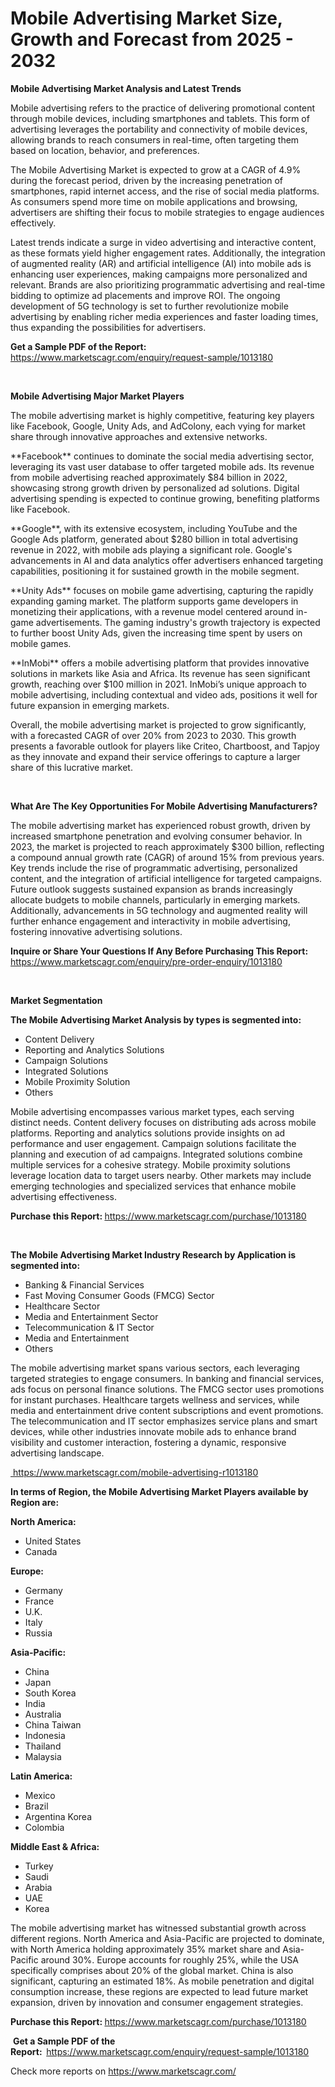 <p><h1>Mobile Advertising Market Size, Growth and Forecast from 2025 - 2032</h1></p><p><strong>Mobile Advertising Market Analysis and Latest Trends</strong></p>
<p><p>Mobile advertising refers to the practice of delivering promotional content through mobile devices, including smartphones and tablets. This form of advertising leverages the portability and connectivity of mobile devices, allowing brands to reach consumers in real-time, often targeting them based on location, behavior, and preferences. </p><p>The Mobile Advertising Market is expected to grow at a CAGR of 4.9% during the forecast period, driven by the increasing penetration of smartphones, rapid internet access, and the rise of social media platforms. As consumers spend more time on mobile applications and browsing, advertisers are shifting their focus to mobile strategies to engage audiences effectively.</p><p>Latest trends indicate a surge in video advertising and interactive content, as these formats yield higher engagement rates. Additionally, the integration of augmented reality (AR) and artificial intelligence (AI) into mobile ads is enhancing user experiences, making campaigns more personalized and relevant. Brands are also prioritizing programmatic advertising and real-time bidding to optimize ad placements and improve ROI. The ongoing development of 5G technology is set to further revolutionize mobile advertising by enabling richer media experiences and faster loading times, thus expanding the possibilities for advertisers.</p></p>
<p><strong>Get a Sample PDF of the Report:&nbsp;</strong> <a href="https://www.marketscagr.com/enquiry/request-sample/1013180?utm_campaign=2110&utm_medium=2&utm_source=Github&utm_content=ia&utm_term=05032025&utm_id=mobile-advertising">https://www.marketscagr.com/enquiry/request-sample/1013180</a></p>
<p>&nbsp;</p>
<p><strong>Mobile Advertising Major Market Players</strong></p>
<p><p>The mobile advertising market is highly competitive, featuring key players like Facebook, Google, Unity Ads, and AdColony, each vying for market share through innovative approaches and extensive networks.</p><p>**Facebook** continues to dominate the social media advertising sector, leveraging its vast user database to offer targeted mobile ads. Its revenue from mobile advertising reached approximately $84 billion in 2022, showcasing strong growth driven by personalized ad solutions. Digital advertising spending is expected to continue growing, benefiting platforms like Facebook.</p><p>**Google**, with its extensive ecosystem, including YouTube and the Google Ads platform, generated about $280 billion in total advertising revenue in 2022, with mobile ads playing a significant role. Google's advancements in AI and data analytics offer advertisers enhanced targeting capabilities, positioning it for sustained growth in the mobile segment.</p><p>**Unity Ads** focuses on mobile game advertising, capturing the rapidly expanding gaming market. The platform supports game developers in monetizing their applications, with a revenue model centered around in-game advertisements. The gaming industry's growth trajectory is expected to further boost Unity Ads, given the increasing time spent by users on mobile games.</p><p>**InMobi** offers a mobile advertising platform that provides innovative solutions in markets like Asia and Africa. Its revenue has seen significant growth, reaching over $100 million in 2021. InMobi’s unique approach to mobile advertising, including contextual and video ads, positions it well for future expansion in emerging markets.</p><p>Overall, the mobile advertising market is projected to grow significantly, with a forecasted CAGR of over 20% from 2023 to 2030. This growth presents a favorable outlook for players like Criteo, Chartboost, and Tapjoy as they innovate and expand their service offerings to capture a larger share of this lucrative market.</p></p>
<p>&nbsp;</p>
<p><strong>What Are The Key Opportunities For Mobile Advertising Manufacturers?</strong></p>
<p><p>The mobile advertising market has experienced robust growth, driven by increased smartphone penetration and evolving consumer behavior. In 2023, the market is projected to reach approximately $300 billion, reflecting a compound annual growth rate (CAGR) of around 15% from previous years. Key trends include the rise of programmatic advertising, personalized content, and the integration of artificial intelligence for targeted campaigns. Future outlook suggests sustained expansion as brands increasingly allocate budgets to mobile channels, particularly in emerging markets. Additionally, advancements in 5G technology and augmented reality will further enhance engagement and interactivity in mobile advertising, fostering innovative advertising solutions.</p></p>
<p><strong>Inquire or Share Your Questions If Any Before Purchasing This Report:</strong> <a href="https://www.marketscagr.com/enquiry/pre-order-enquiry/1013180?utm_campaign=2110&utm_medium=2&utm_source=Github&utm_content=ia&utm_term=05032025&utm_id=mobile-advertising">https://www.marketscagr.com/enquiry/pre-order-enquiry/1013180</a></p>
<p>&nbsp;</p>
<p><strong>Market Segmentation</strong></p>
<p><strong>The Mobile Advertising Market Analysis by types is segmented into:</strong></p>
<p><ul><li>Content Delivery</li><li>Reporting and Analytics Solutions</li><li>Campaign Solutions</li><li>Integrated Solutions</li><li>Mobile Proximity Solution</li><li>Others</li></ul></p>
<p><p>Mobile advertising encompasses various market types, each serving distinct needs. Content delivery focuses on distributing ads across mobile platforms. Reporting and analytics solutions provide insights on ad performance and user engagement. Campaign solutions facilitate the planning and execution of ad campaigns. Integrated solutions combine multiple services for a cohesive strategy. Mobile proximity solutions leverage location data to target users nearby. Other markets may include emerging technologies and specialized services that enhance mobile advertising effectiveness.</p></p>
<p><strong>Purchase this Report:&nbsp;</strong><a href="https://www.marketscagr.com/purchase/1013180?utm_campaign=2110&utm_medium=2&utm_source=Github&utm_content=ia&utm_term=05032025&utm_id=mobile-advertising">https://www.marketscagr.com/purchase/1013180</a></p>
<p>&nbsp;</p>
<p><strong>The Mobile Advertising Market Industry Research by Application is segmented into:</strong></p>
<p><ul><li>Banking & Financial Services</li><li>Fast Moving Consumer Goods (FMCG) Sector</li><li>Healthcare Sector</li><li>Media and Entertainment Sector</li><li>Telecommunication & IT Sector</li><li>Media and Entertainment</li><li>Others</li></ul></p>
<p><p>The mobile advertising market spans various sectors, each leveraging targeted strategies to engage consumers. In banking and financial services, ads focus on personal finance solutions. The FMCG sector uses promotions for instant purchases. Healthcare targets wellness and services, while media and entertainment drive content subscriptions and event promotions. The telecommunication and IT sector emphasizes service plans and smart devices, while other industries innovate mobile ads to enhance brand visibility and customer interaction, fostering a dynamic, responsive advertising landscape.</p></p>
<p><a href="https://www.marketscagr.com/mobile-advertising-r1013180?utm_campaign=2110&utm_medium=2&utm_source=Github&utm_content=ia&utm_term=05032025&utm_id=mobile-advertising">&nbsp;https://www.marketscagr.com/mobile-advertising-r1013180</a></p>
<p><strong>In terms of Region, the Mobile Advertising Market Players available by Region are:</strong></p>
<p>
    <p> <strong> North America: </strong>
        <ul>
            <li>United States</li>
            <li>Canada</li>
        </ul>
        </p> 
    <p> <strong> Europe: </strong>
        <ul>
            <li>Germany</li>
            <li>France</li>
            <li>U.K.</li>
            <li>Italy</li>
            <li>Russia</li>
        </ul>
        </p> 
    <p> <strong> Asia-Pacific: </strong>
        <ul>
            <li>China</li>
            <li>Japan</li>
            <li>South Korea</li>
            <li>India</li>
            <li>Australia</li>
            <li>China Taiwan</li>
            <li>Indonesia</li>
            <li>Thailand</li>
            <li>Malaysia</li>
        </ul>
        </p> 
    <p> <strong> Latin America: </strong>
        <ul>
            <li>Mexico</li>
            <li>Brazil</li>
            <li>Argentina Korea</li>
            <li>Colombia</li>
        </ul>
        </p> 
    <p> <strong> Middle East & Africa: </strong>
        <ul>
            <li>Turkey</li>
            <li>Saudi</li>
            <li>Arabia</li>
            <li>UAE</li>
            <li>Korea</li>
        </ul>
    </p>
    </p>
<p><p>The mobile advertising market has witnessed substantial growth across different regions. North America and Asia-Pacific are projected to dominate, with North America holding approximately 35% market share and Asia-Pacific around 30%. Europe accounts for roughly 25%, while the USA specifically comprises about 20% of the global market. China is also significant, capturing an estimated 18%. As mobile penetration and digital consumption increase, these regions are expected to lead future market expansion, driven by innovation and consumer engagement strategies.</p></p>
<p><strong>Purchase this Report: </strong><a href="https://www.marketscagr.com/purchase/1013180?utm_campaign=2110&utm_medium=2&utm_source=Github&utm_content=ia&utm_term=05032025&utm_id=mobile-advertising">https://www.marketscagr.com/purchase/1013180</a></p>
<p>&nbsp;<strong>Get a Sample PDF of the Report:&nbsp;&nbsp;</strong><a href="https://www.marketscagr.com/enquiry/request-sample/1013180?utm_campaign=2110&utm_medium=2&utm_source=Github&utm_content=ia&utm_term=05032025&utm_id=mobile-advertising">https://www.marketscagr.com/enquiry/request-sample/1013180</a></p>
<p><strong></strong></p>
<p>Check more reports on <a href="https://www.marketscagr.com/?utm_campaign=2110&utm_medium=2&utm_source=Github&utm_content=ia&utm_term=05032025&utm_id=mobile-advertising">https://www.marketscagr.com/</a></p>
